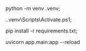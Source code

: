 



<!-- commands to run the bakend after getting it from github -->

python -m venv .venv;

.\.venv\Scripts\Activate.ps1;

pip install -r requirements.txt;

uvicorn app.main:app --reload